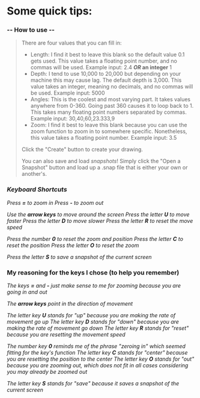 
# Some quick tips:


### **-- How to use --**


> There are four values that you can fill in:
>
> - Length: I find it best to leave this blank so the default value 0.1 gets used. This value takes a floating point number, and no commas will be used. Example input: 2.4 ***OR* an integer** 1
> - Depth: I tend to use 10,000 to 20,000 but depending on your machine this may cause lag. The default depth is 3,000. This value takes an integer, meaning no decimals, and no commas will be used. Example input: 5000
> - Angles: This is the coolest and most varying part. It takes values anywhere from 0-360. Going past 360 causes it to loop back to 1. This takes many floating point numbers separated by commas. Example input: 30,40,60,23.333,9
> - Zoom: I find it best to leave this blank because you can use the zoom function to zoom in to somewhere specific. Nonetheless, this value takes a floating point number. Example input: 3.5
>
> Click the "Create" button to create your drawing.
>
> You can also save and load *snapshots*!
> Simply click the "Open a Snapshot" button and load up a .snap file that is either your own or another's.

### ***Keyboard Shortcuts***

  

*Press **=** to zoom in*
*Press **-** to zoom out*

*Use the **arrow keys** to move around the screen*
*Press the letter **U** to move faster*
*Press the letter **D** to move slower*
*Press the letter **R** to reset the move speed*

*Press the number **0** to reset the zoom and position*
*Press the letter **C** to reset the position*
*Press the letter **O** to reset the zoom*

*Press the letter **S** to save a snapshot of the current screen*

  

### My reasoning for the keys I chose (to help you remember)

  

*The keys **=** and **-** just make sense to me for zooming because you are going in and out*

*The **arrow keys** point in the direction of movement*

*The letter key **U** stands for "up" because you are making the rate of movement go up*
*The letter key **D** stands for "down" because you are making the rate of movement go down*
*The letter key **R** stands for "reset" because you are resetting the movement speed*

*The number key **0** reminds me of the phrase "zeroing in" which seemed fitting for the key's function*
*The letter key **C** stands for "center" because you are resetting the position to the center*
*The letter key **O** stands for "out" because you are zooming out, which does not fit in all cases considering you may already be zoomed out*

*The letter key **S** stands for "save" because it saves a snapshot of the current screen*
